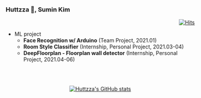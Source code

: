 ### Huttzza 👾, Sumin Kim

<!--
**huttzza/huttzza** is a ✨ _special_ ✨ repository because its `README.md` (this file) appears on your GitHub profile.

Here are some ideas to get you started:

- 🔭 I’m currently working on ...
- 🌱 I’m currently learning ...
- 👯 I’m looking to collaborate on ...
- 🤔 I’m looking for help with ...
- 💬 Ask me about ...
- 📫 How to reach me: ...
- 😄 Pronouns: ...
- ⚡ Fun fact: ...
-->

  <div align="right">
  
  [![Hits](https://hits.seeyoufarm.com/api/count/incr/badge.svg?url=https%3A%2F%2Fgithub.com%2Fhuttzza&count_bg=%23EBDC19&title_bg=%23555555&icon=&icon_color=%23000000&title=hits&edge_flat=true)](https://hits.seeyoufarm.com)
  
  </div>

* ML project
  * **Face Recognition w/ Arduino** (Team Project, 2021.01)
  * **Room Style Classifier** (Internship, Personal Project, 2021.03-04)
  * **DeepFloorplan - Floorplan wall detector** (Internship, Personal Project, 2021.04-06)

<br><br>
  <div align="center">
  
  [![Huttzza's GitHub stats](https://github-readme-stats.vercel.app/api?username=huttzza&count_private=true&show_icons=true&theme=tokyonight)](https://github.com/anuraghazra/github-readme-stats)
  
  </div>
